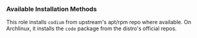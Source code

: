<!--
SPDX-FileCopyrightText: 2022 Maxwell G (@gotmax23)
SPDX-License-Identifier: MIT
-->
### Available Installation Methods

This role installs `codium` from upstream's apt/rpm repo where available. On Archlinux, it installs the `code` package from the distro's official repos.
